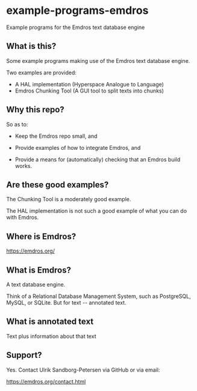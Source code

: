 # example-programs-emdros
Example programs for the Emdros text database engine

## What is this?

Some example programs making use of the Emdros text database engine.

Two examples are provided:

- A HAL implementation (Hyperspace Analogue to Language)
- Emdros Chunking Tool (A GUI tool to split texts into chunks)

## Why this repo?

So as to:

- Keep the Emdros repo small, and

- Provide examples of how to integrate Emdros, and

- Provide a means for (automatically) checking that an Emdros build
  works.

## Are these good examples?

The Chunking Tool is a moderately good example.

The HAL implementation is not such a good example of what you can do
with Emdros.

## Where is Emdros?

https://emdros.org/

## What is Emdros?

A text database engine.

Think of a Relational Database Management System, such as PostgreSQL,
MySQL, or SQLite.  But for text -- annotated text.

## What is annotated text

Text plus information about that text

## Support?

Yes.  Contact Ulrik Sandborg-Petersen via GitHub or via email:

https://emdros.org/contact.html





